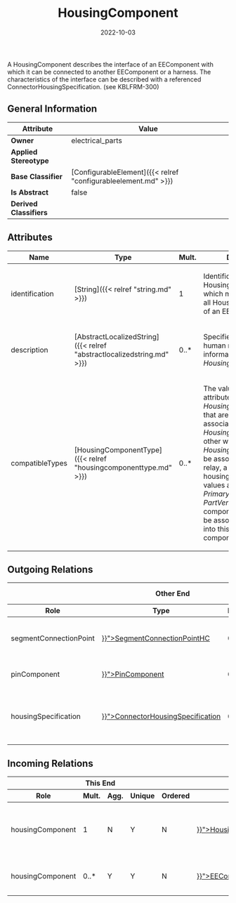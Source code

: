 ﻿---
title: HousingComponent
toc: false
type: specs
date: "2022-10-03"
draft: false
specification: VEC
version: 2.0.1
documentType: "Recommendation"
elementType: Class
classes:
  - HousingComponent
menu_name: vec-2.0.1
---
<p> A HousingComponent describes the interface of an EEComponent with which it can be connected to another EEComponent or a harness. The characteristics of the interface can be described with a referenced ConnectorHousingSpecification. (see KBLFRM-300)      </p>

## General Information

| Attribute               | Value |
|-------------------------|-------|
| **Owner**               | electrical_parts |
| **Applied Stereotype**  |   |
| **Base Classifier**     | [ConfigurableElement]({{< relref "configurableelement.md" >}})<br/>  |
| **Is Abstract**         | false |
| **Derived Classifiers** |   |

## Attributes
|  Name  |  Type  |  Mult.  |  Description  |  Owning Classifier  |
|--------|--------|---------|---------------|--------------|
|identification| [String]({{< relref "string.md" >}}) | 1 | <p>Identification of the HousingComponent, which must be distinct for all HousingComponents of an EEComponent.  </p> | [HousingComponent]({{< relref "housingcomponent.md" >}}) |
|description| [AbstractLocalizedString]({{< relref "abstractlocalizedstring.md" >}}) | 0..* | <p> Specifies additional, human readable information about the <i>HousingComponent</i>.      </p> | [HousingComponent]({{< relref "housingcomponent.md" >}}) |
|compatibleTypes| [HousingComponentType]({{< relref "housingcomponenttype.md" >}}) | 0..* | <p> The values of this attribute define the <i>HousingComponentTypes</i> that are valid to be associated with this <i>HousingComponent.</i> In other word, if this <i>HousingComponent </i>can<i> </i>be associated with a relay, a fuse, a connector housing of a harness. The values are matching the <i>PrimaryPartType</i> of the <i>PartVersion</i> of the component that should be associated (plugged) into this housing component.      </p> | [HousingComponent]({{< relref "housingcomponent.md" >}}) |

## Outgoing Relations
<table>
    <thead>
        <tr>
           <th colspan="6">Other End</th>
           <th colspan="1">This End</th>
           <th colspan="1">General</th>
        </tr>
        <tr>
           <th>Role</th>
           <th>Type</th>
           <th>Mult.</th>
           <th>Agg.</th>
           <th>Unique</th>
           <th>Ordered</th>
           <th>Mult.</th>
           <th>Description</th>
        </tr>
    <thead>
    <tbody>
    <tr>
        <td>segmentConnectionPoint</td>
        <td><a href="{{< relref "segmentconnectionpointhc.md" >}}">SegmentConnectionPointHC</a></td>
        <td>0..*</td>
        <td>Y</td>
        <td>Y</td>
        <td>N</td>
        <td>1</td>
        <td><p> Specifies the <i>SegmentConnectionPoints </i>the <i>HousingComponent</i>.      </p></td>
    </tr>
    <tr>
        <td>pinComponent</td>
        <td><a href="{{< relref "pincomponent.md" >}}">PinComponent</a></td>
        <td>0..*</td>
        <td>Y</td>
        <td>Y</td>
        <td>N</td>
        <td>1</td>
        <td>Specifies the PinComponents of HousingComponent.   (see KBLFRM-300)</td>
    </tr>
    <tr>
        <td>housingSpecification</td>
        <td><a href="{{< relref "connectorhousingspecification.md" >}}">ConnectorHousingSpecification</a></td>
        <td>0..1</td>
        <td>N</td>
        <td>Y</td>
        <td>N</td>
        <td>0..*</td>
        <td>References the ConnectorHousingSpecification that is describing the connector interface of the HousingComponent (e.g. Slots, Cavities, Design, Coding).</td>
    </tr>
    </tbody>
</table>

##  Incoming Relations
<table>
    <thead>
        <tr>
           <th colspan="5">This End</th>
           <th colspan="2">Other End</th>
           <th colspan="1">General</th>
        </tr>
        <tr>
           <th>Role</th>
           <th>Mult.</th>
           <th>Agg.</th>
           <th>Unique</th>
           <th>Ordered</th>
           <th>Type</th>
           <th>Mult.</th>
           <th>Description</th>
        </tr>
    <thead>
    <tbody>
    <tr>
        <td>housingComponent</td>
        <td>1</td>
        <td>N</td>
        <td>Y</td>
        <td>N</td>
        <td><a href="{{< relref "housingcomponentreference.md" >}}">HousingComponentReference</a></td>
        <td>0..*</td>
        <td>Points to the HousingComponent referenced by the HousingComponent reference.  (KBLFRM-401)</td>
    </tr>
    <tr>
        <td>housingComponent</td>
        <td>0..*</td>
        <td>Y</td>
        <td>Y</td>
        <td>N</td>
        <td><a href="{{< relref "eecomponentspecification.md" >}}">EEComponentSpecification</a></td>
        <td>1</td>
        <td>Specifies the available connector interfaces of the EEComponent.</td>
    </tr>
    </tbody>
</table>



